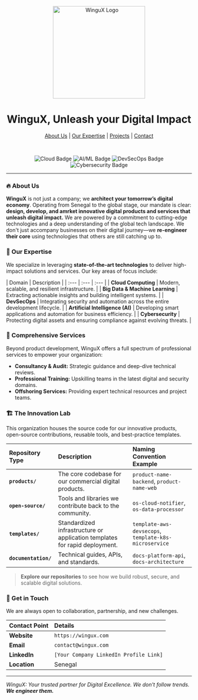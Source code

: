 <div align="center">
  <img src="https://raw.githubusercontent.com/WinguX/.github/main/profile/WinguX_Logo.png" alt="WinguX Logo" width="250"/>
  <h1>WinguX, Unleash your Digital Impact</h1>
  <p>
    <a href="#about-us">About Us</a> |
    <a href="#our-expertise">Our Expertise</a> |
    <a href="#projects--repositories">Projects</a> |
    <a href="#get-in-touch">Contact</a>
  </p>
  <br/>
  <p>
    <img src="https://img.shields.io/badge/Tech-Cloud-blue" alt="Cloud Badge"/>
    <img src="https://img.shields.io/badge/Tech-AI%2FML-red" alt="AI/ML Badge"/>
    <img src="https://img.shields.io/badge/Tech-DevSecOps-green" alt="DevSecOps Badge"/>
    <img src="https://img.shields.io/badge/Tech-Cybersecurity-darkblue" alt="Cybersecurity Badge"/>
  </p>
</div>

---

### 🔥 About Us

**WinguX** is not just a company; we **architect your tomorrow’s digital economy**. Operating from Senegal to the global stage, our mandate is clear: **design, develop, and amrket innovative digital products and services that unleash digital impact.** We are powered by a commitment to cutting-edge technologies and a deep understanding of the global tech landscape. We don't just accompany businesses on their digital journey—we **re-engineer their core** using technologies that others are still catching up to.

### 🚀 Our Expertise

We specialize in leveraging **state-of-the-art technologies** to deliver high-impact solutions and services. Our key areas of focus include:

| Domain | Description |
| :--- | :--- | :--- |
| **Cloud Computing** | Modern, scalable, and resilient infrastructure. |
| **Big Data & Machine Learning** | Extracting actionable insights and building intelligent systems. |
| **DevSecOps** | Integrating security and automation across the entire development lifecycle. |
| **Artificial Intelligence (AI)** | Developing smart applications and automation for business efficiency. |
| **Cybersecurity** | Protecting digital assets and ensuring compliance against evolving threats. |

### 🌟 Comprehensive Services

Beyond product development, WinguX offers a full spectrum of professional services to empower your organization:

* **Consultancy & Audit:** Strategic guidance and deep-dive technical reviews.
* **Professional Training:** Upskilling teams in the latest digital and security domains.
* **Offshoring Services:** Providing expert technical resources and project teams.

### 🏗️ The Innovation Lab

This organization houses the source code for our innovative products, open-source contributions, reusable tools, and best-practice templates.

| Repository Type | Description | Naming Convention Example |
| :--- | :--- | :--- |
| **`products/`** | The core codebase for our commercial digital products. | `product-name-backend`, `product-name-web` |
| **`open-source/`** | Tools and libraries we contribute back to the community. | `os-cloud-notifier`, `os-data-processor` |
| **`templates/`** | Standardized infrastructure or application templates for rapid deployment. | `template-aws-devsecops`, `template-k8s-microservice` |
| **`documentation/`** | Technical guides, APIs, and standards. | `docs-platform-api`, `docs-architecture` |

> **Explore our repositories** to see how we build robust, secure, and scalable digital solutions.

### 🤝 Get in Touch

We are always open to collaboration, partnership, and new challenges.

| Contact Point | Details |
| :--- | :--- |
| **Website** | `https://wingux.com` |
| **Email** | `contact@wingux.com` |
| **LinkedIn** | `[Your Company LinkedIn Profile Link]` |
| **Location** | Senegal |

---
*WinguX: Your trusted partner for Digital Excellence. We don't follow trends. **We engineer them.***
